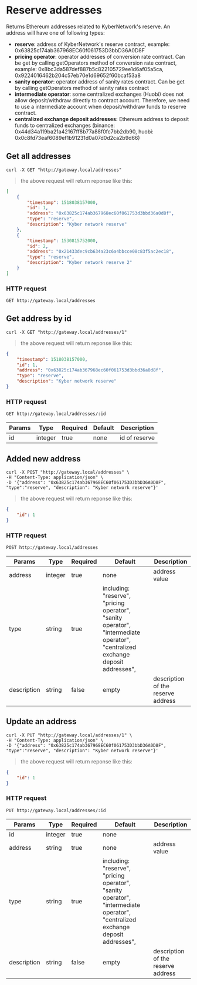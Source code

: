 # Reserve addresses 

Returns Ethereum addresses related to KyberNetwork's reserve. An address will have one of following types:

- **reserve**: address of KyberNetwork's reserve contract, example: 0x63825c174ab367968EC60f061753D3bbD36A0D8F
- **pricing operator**: operator addresses of conversion rate contract. Can be get by calling getOperators method of conversion rate contract, example:
0x8bc3da587def887b5c822105729ee1d6af05a5ca, 0x9224016462b204c57eb70e1d69652f60bcaf53a8
- **sanity operator**: operator address of sanity rates contract. Can be get by calling getOperators method of sanity rates
contract
- **intermediate operator**: some centralized exchanges (Huobi) does not allow deposit/withdraw directly to contract
account. Therefore, we need to use a intermediate account when deposit/withdraw funds to reserve contract.
- **centralized exchange deposit addresses:** Ethereum address to deposit funds to centralized exchanges
(binance: 0x44d34a119ba21a42167ff8b77a88f0fc7bb2db90, huobi: 0x0c8fd73eaf6089ef1b91231d0a07d0d2ca2b9d66)

## Get all addresses 

```shell
curl -X GET "http://gateway.local/addresses"
```

> the above request will return reponse like this:

```json
[
    {
        "timestamp": 1518038157000,
        "id": 1,
        "address": "0x63825c174ab367968ec60f061753d3bbd36a0d8f",
        "type": "reserve",
        "description": "Kyber network reserve"
    },
    {
        "timestamp": 1530815752000,
        "id": 2,
        "address": "0x21433dec9cb634a23c6a4bbcce08c83f5ac2ec18",
        "type": "reserve",
        "description": "Kyber network reserve 2"
    }
]
```

### HTTP request

`GET http://gateway.local/addresses`


## Get address by id

```shell
curl -X GET "http://gateway.local/addresses/1"
```

> the above request will return reponse like this:

```json
{
    "timestamp": 1518038157000,
    "id": 1,
    "address": "0x63825c174ab367968ec60f061753d3bbd36a0d8f",
    "type": "reserve",
    "description": "Kyber network reserve"
}
```

### HTTP request

`GET http://gateway.local/addresses/:id`

Params | Type | Required | Default | Description
------ | ---- | -------- | ------- | -----------
id | integer | true | none | id of reserve


## Added new address

```shell
curl -X POST "http://gateway.local/addresses" \ 
-H "Content-Type: application/json" \ 
-D '{"address": "0x63825c174ab367968EC60f061753D3bbD36A0D8F", "type":"reserve", "description": "Kyber network reserve"}' 
```

> the above request will return reponse like this:

```json
{
    "id": 1
}
```

### HTTP request

`POST http://gateway.local/addresses`

Params | Type | Required | Default | Description
------ | ---- | -------- | ------- | -----------
address | integer | true | none | address value 
type | string | true | including: "reserve", "pricing operator", "sanity operator", "intermediate operator", "centralized exchange deposit addresses", 
description | string | false | empty | description of the reserve address 

## Update an address

```shell
curl -X PUT "http://gateway.local/addresses/1" \ 
-H "Content-Type: application/json" \ 
-D '{"address": "0x63825c174ab367968EC60f061753D3bbD36A0D8F", "type":"reserve", "description": "Kyber network reserve"}' 
```

> the above request will return reponse like this:

```json
{
    "id": 1
}
```

### HTTP request

`PUT http://gateway.local/addresses/:id`

Params | Type | Required | Default | Description
------ | ---- | -------- | ------- | -----------
id | integer | true | none | 
address | string | true | none | address value 
type | string | true | including: "reserve", "pricing operator", "sanity operator", "intermediate operator", "centralized exchange deposit addresses", 
description | string | false | empty | description of the reserve address 